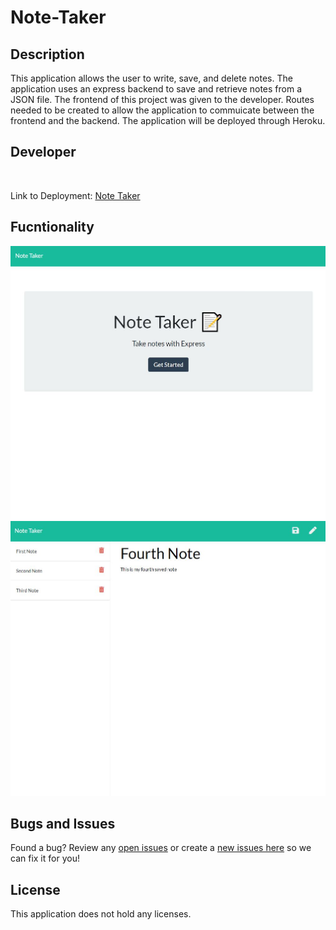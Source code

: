# Note-Taker

## Description

This application allows the user to write, save, and delete notes.  The application uses an express backend to save and retrieve notes from a JSON file.  The frontend of this project was given to the developer.  Routes needed to be created to allow the application to commuicate between the frontend and the backend.  The application will be deployed through Heroku.

## Developer 
 
<br>

Link to Deployment: [Note Taker]()

## Fucntionality

![Screenshot](public/assets/Screenshot/Home.JPG)
![Screenshot](public/assets/Screenshot/Notes.JPG)

## Bugs and Issues
Found a bug? Review any [open issues][open-issues] or create a [new issues here][new-issue] so we can fix it for you!

## License
This application does not hold any licenses.

[open-issues]: https://github.com/dbridgman1/Note-Taker/issues
[new-issue]: https://github.com/dbridgman1/Note-Taker/issues/new